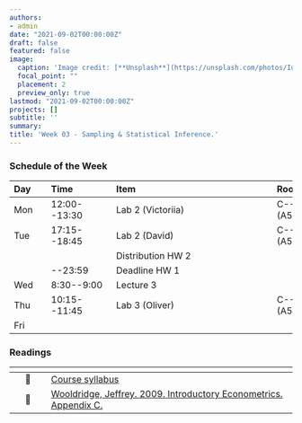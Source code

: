 ```yaml
---
authors:
- admin
date: "2021-09-02T00:00:00Z"
draft: false
featured: false
image:
  caption: 'Image credit: [**Unsplash**](https://unsplash.com/photos/IuLgi9PWETU)'
  focal_point: ""
  placement: 2
  preview_only: true
lastmod: "2021-09-02T00:00:00Z"
projects: []
subtitle: ''
summary: 
title: 'Week 03 - Sampling & Statistical Inference.'
---
```


### Schedule of the Week

| <div style="width:50px;text-align:left">Day</div> | <div style="width:100px;text-align:left">Time</div> | <div style="width:270px;text-align:left">Item</div> | <div style="width:100px;text-align:left">Room</div> |<div style="width:100px;text-align:left">Slides</div> |
|:-----|:-------------|:--------------------------------|:------------|:------------|
| Mon  | 12:00--13:30 | Lab 2 (Victoriia)               | C--108 (A5) |             |
| Tue  | 17:15--18:45 | Lab 2 (David)                   | C--108 (A5) |             |
|      |              | Distribution HW 2               |             |             |
|      | --23:59      | Deadline HW 1                   |             |             |
| Wed  | 8:30--9:00   | Lecture 3                       |             | Link Slides |
| Thu  | 10:15--11:45 | Lab 3 (Oliver)                  | C--108 (A5) |             |
| Fri  |              |                                 |             |             |



### Readings

| <div style="width:50px"></div>  | <div style="width:420px"></div>  |  <div style="width:200px"></div> |
|:---:|:---|:---:|
| :page_facing_up: | [Course syllabus](https://introds.org/) | **Required** | 
| :open_book: | [Wooldridge, Jeffrey. 2009. Introductory Econometrics. Appendix C.](https://r4ds.had.co.nz/explore-intro.html) | **Required** |



